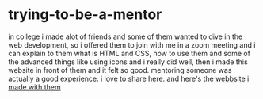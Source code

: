 # trying-to-be-a-mentor
in college i made alot of friends and some of them wanted to dive in the web development, so i offered them to join with me in a zoom meeting and i can explain to them what is HTML and CSS, how to use  them and some of the advanced things like using icons and i really did well, then i made this website in front of them and it felt so good. mentoring someone was actually a good experience. i love to share here.
and here's the [webbsite i made with them]()

